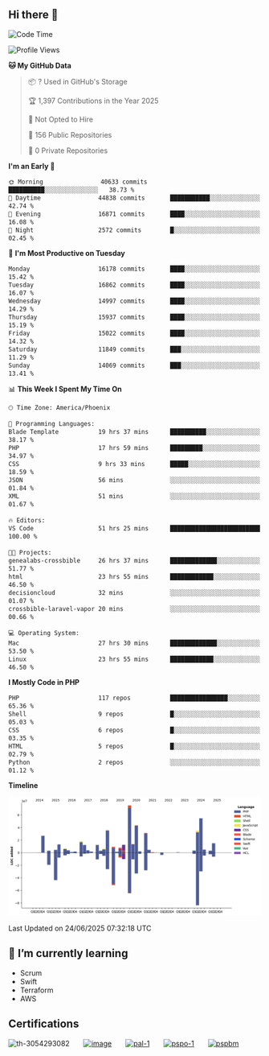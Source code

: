 ## Hi there 👋

<!--START_SECTION:waka-->
![Code Time](http://img.shields.io/badge/Code%20Time-11%2C283%20hrs%2013%20mins-blue)

![Profile Views](http://img.shields.io/badge/Profile%20Views-15-blue)

**🐱 My GitHub Data** 

> 📦 ? Used in GitHub's Storage 
 > 
> 🏆 1,397 Contributions in the Year 2025
 > 
> 🚫 Not Opted to Hire
 > 
> 📜 156 Public Repositories 
 > 
> 🔑 0 Private Repositories 
 > 
**I'm an Early 🐤** 

```text
🌞 Morning                40633 commits       ██████████░░░░░░░░░░░░░░░   38.73 % 
🌆 Daytime                44838 commits       ███████████░░░░░░░░░░░░░░   42.74 % 
🌃 Evening                16871 commits       ████░░░░░░░░░░░░░░░░░░░░░   16.08 % 
🌙 Night                  2572 commits        █░░░░░░░░░░░░░░░░░░░░░░░░   02.45 % 
```
📅 **I'm Most Productive on Tuesday** 

```text
Monday                   16178 commits       ████░░░░░░░░░░░░░░░░░░░░░   15.42 % 
Tuesday                  16862 commits       ████░░░░░░░░░░░░░░░░░░░░░   16.07 % 
Wednesday                14997 commits       ████░░░░░░░░░░░░░░░░░░░░░   14.29 % 
Thursday                 15937 commits       ████░░░░░░░░░░░░░░░░░░░░░   15.19 % 
Friday                   15022 commits       ████░░░░░░░░░░░░░░░░░░░░░   14.32 % 
Saturday                 11849 commits       ███░░░░░░░░░░░░░░░░░░░░░░   11.29 % 
Sunday                   14069 commits       ███░░░░░░░░░░░░░░░░░░░░░░   13.41 % 
```


📊 **This Week I Spent My Time On** 

```text
🕑︎ Time Zone: America/Phoenix

💬 Programming Languages: 
Blade Template           19 hrs 37 mins      ██████████░░░░░░░░░░░░░░░   38.17 % 
PHP                      17 hrs 59 mins      █████████░░░░░░░░░░░░░░░░   34.97 % 
CSS                      9 hrs 33 mins       █████░░░░░░░░░░░░░░░░░░░░   18.59 % 
JSON                     56 mins             ░░░░░░░░░░░░░░░░░░░░░░░░░   01.84 % 
XML                      51 mins             ░░░░░░░░░░░░░░░░░░░░░░░░░   01.67 % 

🔥 Editors: 
VS Code                  51 hrs 25 mins      █████████████████████████   100.00 % 

🐱‍💻 Projects: 
genealabs-crossbible     26 hrs 37 mins      █████████████░░░░░░░░░░░░   51.77 % 
html                     23 hrs 55 mins      ████████████░░░░░░░░░░░░░   46.50 % 
decisioncloud            32 mins             ░░░░░░░░░░░░░░░░░░░░░░░░░   01.07 % 
crossbible-laravel-vapor 20 mins             ░░░░░░░░░░░░░░░░░░░░░░░░░   00.66 % 

💻 Operating System: 
Mac                      27 hrs 30 mins      █████████████░░░░░░░░░░░░   53.50 % 
Linux                    23 hrs 55 mins      ████████████░░░░░░░░░░░░░   46.50 % 
```

**I Mostly Code in PHP** 

```text
PHP                      117 repos           ████████████████░░░░░░░░░   65.36 % 
Shell                    9 repos             █░░░░░░░░░░░░░░░░░░░░░░░░   05.03 % 
CSS                      6 repos             █░░░░░░░░░░░░░░░░░░░░░░░░   03.35 % 
HTML                     5 repos             █░░░░░░░░░░░░░░░░░░░░░░░░   02.79 % 
Python                   2 repos             ░░░░░░░░░░░░░░░░░░░░░░░░░   01.12 % 
```



**Timeline**

![Lines of Code chart](https://raw.githubusercontent.com/mikebronner/mikebronner/master/assets/bar_graph.png)


 Last Updated on 24/06/2025 07:32:18 UTC
<!--END_SECTION:waka-->

<!--
**mikebronner/mikebronner** is a ✨ _special_ ✨ repository because its `README.md` (this file) appears on your GitHub profile.

Here are some ideas to get you started:

- 🔭 I’m currently working on ...
- 🌱 I’m currently learning ...
- 👯 I’m looking to collaborate on ...
- 🤔 I’m looking for help with ...
- 💬 Ask me about ...
- 📫 How to reach me: ...
- 😄 Pronouns: ...
- ⚡ Fun fact: ...
-->

## 🌱 I’m currently learning

- Scrum
- Swift
- Terraform
- AWS

## Certifications

![th-3054293082](https://user-images.githubusercontent.com/1791050/208267034-c5006f82-ae89-41eb-9478-7106c5aba070.jpg)
&nbsp;&nbsp;&nbsp;&nbsp;&nbsp;
[![image](https://images.credly.com/size/100x100/images/a2790314-008a-4c3d-9553-f5e84eb359ba/image.png)](https://www.credly.com/users/mike-bronner)
&nbsp;&nbsp;&nbsp;&nbsp;&nbsp;
[![pal-1](https://images.credly.com/size/100x100/images/78c772ee-6b3c-4348-ac66-58ac5a2cf581/image.png)](https://www.credly.com/users/mike-bronner)
&nbsp;&nbsp;&nbsp;&nbsp;&nbsp;
[![pspo-1](https://images.credly.com/size/100x100/images/591762c5-fae7-49c6-b326-e1756979928d/image.png)](https://www.credly.com/users/mike-bronner)
&nbsp;&nbsp;&nbsp;&nbsp;&nbsp;
[![pspbm](https://images.credly.com/size/100x100/images/55a21a78-59af-4294-810e-e4014e9ca1be/image.png)](https://www.credly.com/users/mike-bronner)
